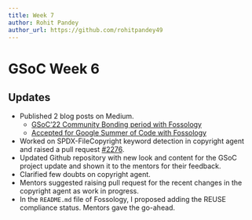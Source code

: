 ```yaml
---
title: Week 7
author: Rohit Pandey
author_url: https://github.com/rohitpandey49
---
```


# GSoC Week 6

## Updates

- Published 2 blog posts on Medium.
    - [GSoC’22 Community Bonding period with Fossology](https://medium.com/@rohit-pandey/gsoc22-community-bonding-period-with-fossology-babbeb7025b8)
    - [Accepted for Google Summer of Code with Fossology](https://medium.com/@rohit-pandey/accepted-for-gsoc22-with-fossology-eddebf25f8ee)
- Worked on SPDX-FileCopyright keyword detection in copyright agent and raised a pull request [#2276](https://github.com/fossology/fossology/pull/2276).
- Updated Github repository with new look and content for the GSoC project update and shown it to the mentors for their feedback.
- Clarified few doubts on copyright agent.
- Mentors suggested raising pull request for the recent changes in the copyright agent as work in progress.
- In the `README.md` file of Fossology, I proposed adding the REUSE compliance status. Mentors gave the go-ahead.